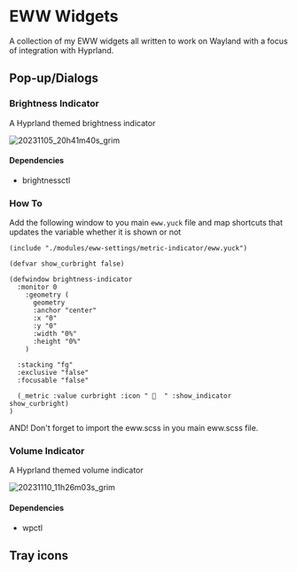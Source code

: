 # EWW Widgets
A collection of my EWW widgets all written to work on Wayland with a focus of integration with Hyprland.

## Pop-up/Dialogs
### Brightness Indicator

A Hyprland themed brightness indicator 

![20231105_20h41m40s_grim](https://github.com/MikaelFangel/eww-widgets/assets/34864484/9468db79-70a9-41c0-8e1f-b0565fdb1268)

#### Dependencies
* brightnessctl

### How To

Add the following window to you main `eww.yuck` file and map shortcuts that updates the variable whether it is shown or not

```
(include "./modules/eww-settings/metric-indicator/eww.yuck")

(defvar show_curbright false)

(defwindow brightness-indicator
  :monitor 0
    :geometry (
      geometry
      :anchor "center"
      :x "0"
      :y "0"
      :width "0%"
      :height "0%"
    )

  :stacking "fg"
  :exclusive "false"
  :focusable "false"

  (_metric :value curbright :icon "   " :show_indicator show_curbright)
)
```
AND! Don't forget to import the eww.scss in you main eww.scss file.

### Volume Indicator

A Hyprland themed volume indicator

![20231110_11h26m03s_grim](https://github.com/MikaelFangel/eww-widgets/assets/34864484/dc8512f0-41c0-48ba-a21b-b946350dfccc)


#### Dependencies
* wpctl

## Tray icons
